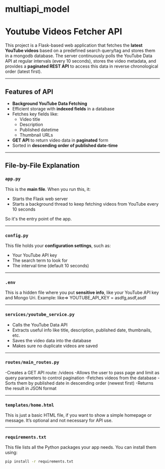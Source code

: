 # multiapi_model

# Youtube Videos Fetcher API

This project is a Flask-based web application that fetches the **latest YouTube videos** based on a predefined search query/tag and stores them in a mongodb database. The server continuously polls the YouTube Data API at regular intervals (every 10 seconds), stores the video metadata, and provides a **paginated REST API** to access this data in reverse chronological order (latest first).

*****************************************************************************************************

## Features of API

- **Background YouTube Data Fetching** 
- Efficient storage with **indexed fields** in a database
- Fetches key fields like:
  - Video title
  - Description
  - Published datetime
  - Thumbnail URLs
- **GET API** to return video data in **paginated** form
- Sorted in **descending order of published date-time**


*****************************************************************************************************
## File-by-File Explanation

### `app.py`

This is the **main file**. When you run this, it:
- Starts the Flask web server
- Starts a background thread to keep fetching videos from YouTube every 10 seconds

So it's the entry point of the app.

*****************************************************************************************************

### `config.py`

This file holds your **configuration settings**, such as:
- Your YouTube API key
- The search term to look for
- The interval time (default 10 seconds)

*****************************************************************************************************

### `.env`

This is a hidden file where you put **sensitive info**, like your YouTube API key and Mongo Uri. Example:
like=> YOUTUBE_API_KEY = asdfg,asdf,asdf

*****************************************************************************************************

### `services/youtube_service.py`

- Calls the YouTube Data API
- Extracts useful info like title, description, published date, thumbnails, etc.
- Saves the video data into the database
- Makes sure no duplicate videos are saved

*****************************************************************************************************

### `routes/main_routes.py`

-Creates a GET API route: /videos
-Allows the user to pass page and limit as query parameters to control pagination
-Fetches videos from the database
-Sorts them by published date in descending order (newest first)
-Returns the result in JSON format

*****************************************************************************************************

### `templates/home.html`

This is just a basic HTML file, if you want to show a simple homepage or message. It’s optional and not necessary for API use.

*****************************************************************************************************

### `requirements.txt`

This file lists all the Python packages your app needs. You can install them using:

```bash
pip install -r requirements.txt


